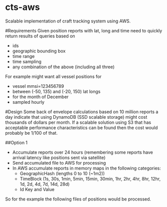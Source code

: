 # cts-aws
Scalable implementation of craft tracking system using AWS.

#Requirements
Given position reports with lat, long and time need to quickly return results of queries based on
* ids
* geographic bounding box
* time range
* time sampling
* any combination of the above (including all three)

For example might want all vessel positions for 
* vessel mmsi=123456789
* between (-50, 135) and (-20, 150) lat longs
* for the month of December
* sampled hourly

#Design
Some back of envelope calculations based on 10 million reports a day indicate that using DynamoDB (SSD scalable storage) might cost thousands of dollars per month. If a scalable solution using S3 that has acceptable performance characteristics can be found then the cost would probably be 1/100 of that.

##Option 1
* Accumulate reports over 24 hours (remembering some reports have arrival latency like positions sent via satellite)
* Send accumulated file to AWS for processing
* In AWS accumulate reports in memory maps in the following categories:
  * GeographicHash (lengths 0 to 10 (~1m2))
  * TimeBlock (1s, 30s, 1min, 5min, 15min, 30min, 1hr, 2hr, 4hr, 8hr, 12hr, 1d, 2d, 4d, 7d, 14d, 28d)
  * Id Key and Value

So for the example the following files of positions would be processed.




